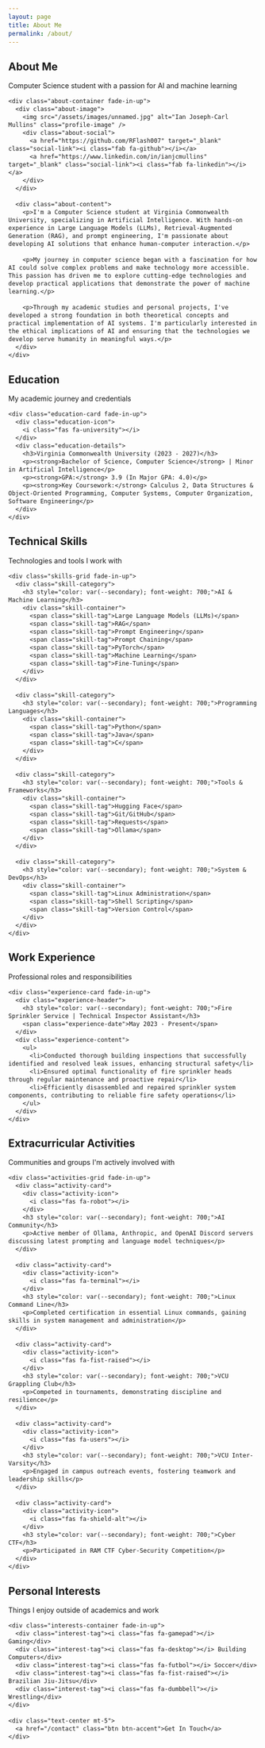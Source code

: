 ```yaml
---
layout: page
title: About Me
permalink: /about/
---
```


<section class="section">
  <div class="wrapper">
    <div class="section-title">
      <h1 class="fade-in" style="color: var(--secondary);">About Me</h1>
      <p style="color: var(--text-dark);">Computer Science student with a passion for AI and machine learning</p>
    </div>

    <div class="about-container fade-in-up">
      <div class="about-image">
        <img src="/assets/images/unnamed.jpg" alt="Ian Joseph-Carl Mullins" class="profile-image" />
        <div class="about-social">
          <a href="https://github.com/RFlash007" target="_blank" class="social-link"><i class="fab fa-github"></i></a>
          <a href="https://www.linkedin.com/in/ianjcmullins" target="_blank" class="social-link"><i class="fab fa-linkedin"></i></a>
        </div>
      </div>
      
      <div class="about-content">
        <p>I'm a Computer Science student at Virginia Commonwealth University, specializing in Artificial Intelligence. With hands-on experience in Large Language Models (LLMs), Retrieval-Augmented Generation (RAG), and prompt engineering, I'm passionate about developing AI solutions that enhance human-computer interaction.</p>
        
        <p>My journey in computer science began with a fascination for how AI could solve complex problems and make technology more accessible. This passion has driven me to explore cutting-edge technologies and develop practical applications that demonstrate the power of machine learning.</p>
        
        <p>Through my academic studies and personal projects, I've developed a strong foundation in both theoretical concepts and practical implementation of AI systems. I'm particularly interested in the ethical implications of AI and ensuring that the technologies we develop serve humanity in meaningful ways.</p>
      </div>
    </div>
  </div>
</section>

<section class="section bg-light">
  <div class="wrapper">
    <div class="section-title">
      <h2 style="color: var(--secondary);">Education</h2>
      <p style="color: var(--text-dark);">My academic journey and credentials</p>
    </div>
    
    <div class="education-card fade-in-up">
      <div class="education-icon">
        <i class="fas fa-university"></i>
      </div>
      <div class="education-details">
        <h3>Virginia Commonwealth University (2023 - 2027)</h3>
        <p><strong>Bachelor of Science, Computer Science</strong> | Minor in Artificial Intelligence</p>
        <p><strong>GPA:</strong> 3.9 (In Major GPA: 4.0)</p>
        <p><strong>Key Coursework:</strong> Calculus 2, Data Structures & Object-Oriented Programming, Computer Systems, Computer Organization, Software Engineering</p>
      </div>
    </div>
  </div>
</section>

<section class="section">
  <div class="wrapper">
    <div class="section-title">
      <h2 style="color: var(--secondary);">Technical Skills</h2>
      <p style="color: var(--text-dark);">Technologies and tools I work with</p>
    </div>
    
    <div class="skills-grid fade-in-up">
      <div class="skill-category">
        <h3 style="color: var(--secondary); font-weight: 700;">AI & Machine Learning</h3>
        <div class="skill-container">
          <span class="skill-tag">Large Language Models (LLMs)</span>
          <span class="skill-tag">RAG</span>
          <span class="skill-tag">Prompt Engineering</span>
          <span class="skill-tag">Prompt Chaining</span>
          <span class="skill-tag">PyTorch</span>
          <span class="skill-tag">Machine Learning</span>
          <span class="skill-tag">Fine-Tuning</span>
        </div>
      </div>
      
      <div class="skill-category">
        <h3 style="color: var(--secondary); font-weight: 700;">Programming Languages</h3>
        <div class="skill-container">
          <span class="skill-tag">Python</span>
          <span class="skill-tag">Java</span>
          <span class="skill-tag">C</span>
        </div>
      </div>
      
      <div class="skill-category">
        <h3 style="color: var(--secondary); font-weight: 700;">Tools & Frameworks</h3>
        <div class="skill-container">
          <span class="skill-tag">Hugging Face</span>
          <span class="skill-tag">Git/GitHub</span>
          <span class="skill-tag">Requests</span>
          <span class="skill-tag">Ollama</span>
        </div>
      </div>
      
      <div class="skill-category">
        <h3 style="color: var(--secondary); font-weight: 700;">System & DevOps</h3>
        <div class="skill-container">
          <span class="skill-tag">Linux Administration</span>
          <span class="skill-tag">Shell Scripting</span>
          <span class="skill-tag">Version Control</span>
        </div>
      </div>
    </div>
  </div>
</section>

<section class="section bg-light">
  <div class="wrapper">
    <div class="section-title">
      <h2 style="color: var(--secondary);">Work Experience</h2>
      <p style="color: var(--text-dark);">Professional roles and responsibilities</p>
    </div>
    
    <div class="experience-card fade-in-up">
      <div class="experience-header">
        <h3 style="color: var(--secondary); font-weight: 700;">Fire Sprinkler Service | Technical Inspector Assistant</h3>
        <span class="experience-date">May 2023 - Present</span>
      </div>
      <div class="experience-content">
        <ul>
          <li>Conducted thorough building inspections that successfully identified and resolved leak issues, enhancing structural safety</li>
          <li>Ensured optimal functionality of fire sprinkler heads through regular maintenance and proactive repair</li>
          <li>Efficiently disassembled and repaired sprinkler system components, contributing to reliable fire safety operations</li>
        </ul>
      </div>
    </div>
  </div>
</section>

<section class="section">
  <div class="wrapper">
    <div class="section-title">
      <h2 style="color: var(--secondary);">Extracurricular Activities</h2>
      <p style="color: var(--text-dark);">Communities and groups I'm actively involved with</p>
    </div>
    
    <div class="activities-grid fade-in-up">
      <div class="activity-card">
        <div class="activity-icon">
          <i class="fas fa-robot"></i>
        </div>
        <h3 style="color: var(--secondary); font-weight: 700;">AI Community</h3>
        <p>Active member of Ollama, Anthropic, and OpenAI Discord servers discussing latest prompting and language model techniques</p>
      </div>
      
      <div class="activity-card">
        <div class="activity-icon">
          <i class="fas fa-terminal"></i>
        </div>
        <h3 style="color: var(--secondary); font-weight: 700;">Linux Command Line</h3>
        <p>Completed certification in essential Linux commands, gaining skills in system management and administration</p>
      </div>
      
      <div class="activity-card">
        <div class="activity-icon">
          <i class="fas fa-fist-raised"></i>
        </div>
        <h3 style="color: var(--secondary); font-weight: 700;">VCU Grappling Club</h3>
        <p>Competed in tournaments, demonstrating discipline and resilience</p>
      </div>
      
      <div class="activity-card">
        <div class="activity-icon">
          <i class="fas fa-users"></i>
        </div>
        <h3 style="color: var(--secondary); font-weight: 700;">VCU Inter-Varsity</h3>
        <p>Engaged in campus outreach events, fostering teamwork and leadership skills</p>
      </div>
      
      <div class="activity-card">
        <div class="activity-icon">
          <i class="fas fa-shield-alt"></i>
        </div>
        <h3 style="color: var(--secondary); font-weight: 700;">Cyber CTF</h3>
        <p>Participated in RAM CTF Cyber-Security Competition</p>
      </div>
    </div>
  </div>
</section>

<section class="section bg-light">
  <div class="wrapper">
    <div class="section-title">
      <h2 style="color: var(--secondary);">Personal Interests</h2>
      <p style="color: var(--text-dark);">Things I enjoy outside of academics and work</p>
    </div>
    
    <div class="interests-container fade-in-up">
      <div class="interest-tag"><i class="fas fa-gamepad"></i> Gaming</div>
      <div class="interest-tag"><i class="fas fa-desktop"></i> Building Computers</div>
      <div class="interest-tag"><i class="fas fa-futbol"></i> Soccer</div>
      <div class="interest-tag"><i class="fas fa-fist-raised"></i> Brazilian Jiu-Jitsu</div>
      <div class="interest-tag"><i class="fas fa-dumbbell"></i> Wrestling</div>
    </div>
    
    <div class="text-center mt-5">
      <a href="/contact" class="btn btn-accent">Get In Touch</a>
    </div>
  </div>
</section>

<style>
  .about-container {
    display: flex;
    gap: 3rem;
    margin: 3rem 0;
  }
  
  @media (max-width: 768px) {
    .about-container {
      flex-direction: column;
      align-items: center;
      text-align: center;
    }
  }
  
  .about-image {
    position: relative;
    flex-shrink: 0;
  }
  
  .profile-image {
    width: 320px;
    height: 320px;
    border-radius: 16px;
    object-fit: cover;
    box-shadow: 0 20px 30px rgba(0, 0, 0, 0.1);
  }
  
  .about-social {
    display: flex;
    justify-content: center;
    gap: 1rem;
    margin-top: 1.5rem;
  }
  
  .social-link {
    display: flex;
    align-items: center;
    justify-content: center;
    width: 40px;
    height: 40px;
    border-radius: 50%;
    background-color: var(--secondary-light);
    color: var(--primary);
    font-size: 1.2rem;
    transition: all 0.3s ease;
  }
  
  .social-link:hover {
    background-color: var(--secondary);
    color: var(--text-dark);
    transform: translateY(-5px);
  }
  
  .about-content {
    flex-grow: 1;
  }
  
  .about-content p {
    margin-bottom: 1.5rem;
    line-height: 1.8;
  }
  
  .education-card {
    display: flex;
    gap: 2rem;
    align-items: flex-start;
  }
  
  .education-icon {
    font-size: 2.5rem;
    color: #0055ff;
    flex-shrink: 0;
  }
  
  .education-details {
    flex-grow: 1;
  }
  
  .skills-grid {
    display: grid;
    grid-template-columns: repeat(auto-fill, minmax(300px, 1fr));
    gap: 2rem;
  }
  
  .skill-category h3 {
    margin-bottom: 1rem;
    position: relative;
    padding-bottom: 0.5rem;
  }
  
  .skill-category h3:after {
    content: '';
    position: absolute;
    left: 0;
    bottom: 0;
    width: 50px;
    height: 3px;
    background: var(--secondary);
  }
  
  .experience-card {
    padding: 2rem;
    border-radius: 12px;
    background-color: white;
    box-shadow: 0 10px 30px rgba(0, 0, 0, 0.05);
  }
  
  .experience-header {
    display: flex;
    justify-content: space-between;
    align-items: center;
    margin-bottom: 1.5rem;
    flex-wrap: wrap;
    gap: 1rem;
  }
  
  .experience-date {
    font-style: italic;
    color: #718096;
    font-size: 0.95rem;
  }
  
  .activities-grid {
    display: grid;
    grid-template-columns: repeat(auto-fill, minmax(250px, 1fr));
    gap: 1.5rem;
  }
  
  .activity-card {
    background-color: white;
    border-radius: 12px;
    padding: 2rem;
    text-align: center;
    box-shadow: 0 10px 30px rgba(0, 0, 0, 0.05);
    transition: all 0.3s ease;
  }
  
  .activity-card:hover {
    transform: translateY(-10px);
    box-shadow: 0 15px 35px rgba(0, 0, 0, 0.1);
  }
  
  .activity-icon {
    width: 60px;
    height: 60px;
    border-radius: 50%;
    background-color: rgba(0, 85, 255, 0.1);
    color: #0055ff;
    display: flex;
    align-items: center;
    justify-content: center;
    font-size: 1.5rem;
    margin: 0 auto 1.5rem;
  }
  
  .interests-container {
    display: flex;
    flex-wrap: wrap;
    gap: 1rem;
    justify-content: center;
  }
  
  .interest-tag {
    background-color: var(--secondary-light);
    color: var(--primary);
    padding: 0.75rem 1.5rem;
    border-radius: 50px;
    display: flex;
    align-items: center;
    gap: 0.5rem;
    box-shadow: 0 5px 15px rgba(0, 0, 0, 0.05);
    transition: all 0.3s ease;
  }
  
  .interest-tag:hover {
    background-color: var(--secondary);
    color: var(--text-dark);
    transform: translateY(-5px);
  }
  
  .skill-tag {
    display: inline-block;
    background-color: var(--secondary-light);
    color: var(--primary);
    font-weight: 600;
    border-radius: 50px;
    padding: 0.5rem 1rem;
    margin-right: 0.5rem;
    margin-bottom: 0.5rem;
    transition: var(--transition);
  }
</style> 
